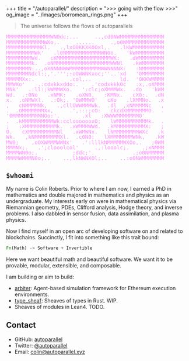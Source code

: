 +++
title = "/autoparallel/"
description = ">>> going with the flow >>>"
og_image = "../images/borromean_rings.png"
+++

> The universe follows the flows of autoparallels

<!-- 
    MMMMMMMMMMMMMMMMMMMMMN0dc,...  ...,cd0NWMMMWMMMMMMMMMMMMMMMM
    MMMMMMMMMMMMMMMMWWXxc,.              .,cxXWMMMMMMMMMMMMMMMMM
    MMMMMMMMMMMMMMMNk:.       ........       .:ONWWMMMMMMMMMMMMM
    MMMMMMMMMMMMMNk;     .,lxOKKXNNNX0kdl,.     ;kNMMMMMMMMMMMMM
    MMMMMMMMMMMMKc.    'o0WMMMMMMMMMMMMMMN0o'    .cKMMMMMMMMMMMM
    MMMMMMMMMMW0;    .dNMWMMMMMMMMMMMMMMMMMMXd.    ;0WMMMMMMMMMM
    MMMMMMMMMWK;    ,0MMMMMMMMMMMMMMMMMMMMMMMW0,    ,KMMMMMMMMMM
    MMMMMMMMMNl    ,KMMMMMMMMMMMMMMMMMMMMMMMMWWK,    lNMMMMMMMMM
    MMMMMMMMMO'.';lOXKKKKXNNWMMMMMMMMMMMWXXKKKKNx.   '0MWWMMMMMM
    MMMMMMMMMKdolc:,.......';co0WWWXOdc;,......o0;   .xMMMMMMMMM
    MMMMMMWKd:.              'lxd:'.           :0;   .dNXWMMMMMM
    MMMWNOc.      .,:clllc::oxc.       .,:clllckO'   .ko.cOWMMMM
    MMWKc.    .;oookNMMMMMW0c.     .;oodKWMMMMWNl    :0:  .cKWMM
    MWk'    .oOd;. .dWMMWWx.    .oxko,. .kWMWMWd.   .k0,    'kWM
    Wx.    :KWNd.   .lXWNd.   .cKWWKc.   .dNWKl.   .dWW0:    .xW
    O.   .oNMWWNx.    'd0d'  .oNMMWWNd.   .k0;    .xNMWWNo.   .O
    :    cNMMMMMW0:.    .coookNMMMMMMNl    :0:  .:OWMMMMMNc    :
    .   .OMMMMMMMMNk:.     .';cloooolkO'   .ko.:kWMMMMMMMMO.   .
    .   ,KMMMMMMMMMMW0o;.            :0:   .xXKNMMMMMMMMMMK,    
    .   ,KMMMMMMMMMMMMMKdll:,........l0;   .xMMWMMMMMMMMMMK,   .
    '   .xMMMMMMMMMMMMMO,.;:lkKK00000Nk.   .OMMMMMMMMMMMMWx.   '
    l    ,KMMMMMMMMMMMMNc    ;KMMMMMMK;    cNMMMMMMMMMMMMK;    l
    K;    ;KMMMMMMMMMMMM0,    :KMMMMK:    ,0MMMMMMMMMMWMK;    ;K
    M0,    'xNMMMMMMMMMMMO'    'xNMK;    'OMMMMMMMMMMMNx'    ,0W
    MMKc.    ,dKWMMMMMMMMWK:     ,codl;.cKWMMMMMMMMWKd,     :KMM
    MMMNk,     .;lx0KNNWNNK0d'      .;lokKNNNNNK0xl;.     ,kNMMM
    MMMMMNk:.       ..'''...;do;.       ...''''.       .;kNMMMMM
    MMMMMWMWKdc'.            .cO0dl:'.             .':dKWMMMMMMM
    MMMMMMMMMMWXOo;..     ..;okXWMMWXko;..     .';lOXMMMMMMMMMMM -->


<style>
  .colored-paragraph {
    line-height: 1;
    color: rgba(255, 140, 255, 1);
    white-space: pre;
    font-size: 1.5vw;
  }

  @media screen and (max-width: 600px) {
    .colored-paragraph {
      font-size: 2vw;
    }
  }

  @media screen and (max-width: 400px) {
    .colored-paragraph {
      font-size: 2vw;
    }
  }
</style>

<pre class="colored-paragraph">
MMMMMMMMMMMMMMWN0dc;...&nbsp;&nbsp;&nbsp;&nbsp;&nbsp;..,cd0NWMMMMMMMMMMMMMM
MMMMMMMMMMMMWKo,.&nbsp;&nbsp;&nbsp;&nbsp;&nbsp;......&nbsp;&nbsp;&nbsp;&nbsp;&nbsp;.,o0WMMMMMMMMMMMM
MMMMMMMMMMMKl.&nbsp;&nbsp;&nbsp;.,lxO0KKXK0Oxl,.&nbsp;&nbsp;&nbsp;.lKWMMMMMMMMMM
MMMMMMMMMWk'&nbsp;&nbsp;&nbsp;.l0NMMMMMMMMMMMWN0o.&nbsp;&nbsp;&nbsp;'kWMMMMMMMMM
MMMMMMMMWd.&nbsp;&nbsp;&nbsp;cKMMMMMMMMMMMMMMMMMWK:&nbsp;&nbsp;&nbsp;.dWMMMMMMMM
MMMMMMMMk.&nbsp;&nbsp;.oNMMMMMMMMMMMMMMMMMMWWNl&nbsp;&nbsp;&nbsp;.kWMMMMMMM
MMMMMMMN:..,oXNNNNWWMMMMMMMMMMWWNNNNX:&nbsp;&nbsp;&nbsp;:NMMMMMMM
MMMMMMMNdcl:;,'.''';:oOWWNKxoc;''..'xd&nbsp;&nbsp;&nbsp;'0MMMMMMM
MMMMMXx:.&nbsp;&nbsp;&nbsp;&nbsp;&nbsp;&nbsp;&nbsp;&nbsp;&nbsp;&nbsp;&nbsp;.col,..&nbsp;&nbsp;&nbsp;&nbsp;&nbsp;&nbsp;&nbsp;&nbsp;&nbsp;ld.&nbsp;&nbsp;'OKKWMMMM
MMWXo'&nbsp;&nbsp;&nbsp;&nbsp;.:cdxkkxddo:.&nbsp;&nbsp;&nbsp;&nbsp;.'codxkkk0c&nbsp;&nbsp;&nbsp;:x,.oXMMM
MNk'&nbsp;&nbsp;&nbsp;.:ll:;kWMMWXo.&nbsp;&nbsp;&nbsp;':clc;oXMMMWx.&nbsp;&nbsp;.do&nbsp;&nbsp;&nbsp;'kWM
Wd.&nbsp;&nbsp;.:0No&nbsp;&nbsp;&nbsp;.xNMK:&nbsp;&nbsp;&nbsp;.oXW0,&nbsp;&nbsp;&nbsp;:KMNx.&nbsp;&nbsp;&nbsp;cX0:.&nbsp;&nbsp;.dN
x.&nbsp;&nbsp;.oNMWXl.&nbsp;&nbsp;.:Ok;.&nbsp;'OWMMWO'&nbsp;&nbsp;&nbsp;cKo&nbsp;&nbsp;&nbsp;.lXMMNo.&nbsp;&nbsp;.x
,&nbsp;&nbsp;&nbsp;cNMMMMNk,&nbsp;&nbsp;&nbsp;.,cllOWWMMMWk.&nbsp;&nbsp;.dl&nbsp;&nbsp;,xNMMMMNc&nbsp;&nbsp;&nbsp;,
.&nbsp;&nbsp;.OMMMMMMMXx,&nbsp;&nbsp;&nbsp;&nbsp;&nbsp;.',:::;cO:&nbsp;&nbsp;&nbsp;ckcdXMMMMMMMO.&nbsp;&nbsp;.
'0MMMMMMMMMNOo:'.&nbsp;&nbsp;&nbsp;&nbsp;&nbsp;&nbsp;&nbsp;.xl&nbsp;&nbsp;&nbsp;:XWWWMMMMMMM0'   
.&nbsp;&nbsp;.kMMMMMMMMMMWk:cclooooooxO;&nbsp;&nbsp;&nbsp;lWMMMMMMMMMMk.&nbsp;&nbsp;.
;&nbsp;&nbsp;&nbsp;:XMMMMMMMMMMk.&nbsp;&nbsp;.xWMMMWWd.&nbsp;&nbsp;.kMMMMMMMMMMX:&nbsp;&nbsp;&nbsp;;
O.&nbsp;&nbsp;&nbsp;cXMMMMMMMMMNl&nbsp;&nbsp;&nbsp;.xWMWNx.&nbsp;&nbsp;&nbsp;lNMMMMMMMMWXc&nbsp;&nbsp;&nbsp;.k
Wk.&nbsp;&nbsp;&nbsp;,kNMMMMMMMMXl.&nbsp;&nbsp;.c0N0;&nbsp;&nbsp;&nbsp;lXMMMMMMMWNk,&nbsp;&nbsp;&nbsp;.kW
MW0;&nbsp;&nbsp;&nbsp;&nbsp;,oOXWMMMWWNx'&nbsp;&nbsp;&nbsp;.':lllkNMMMMMWXOo,.&nbsp;&nbsp;&nbsp;;0WM
MMMNx;.&nbsp;&nbsp;&nbsp;.';clooolcol'&nbsp;&nbsp;&nbsp;&nbsp;&nbsp;.,:looolc;.&nbsp;&nbsp;&nbsp;&nbsp;.;xNMMM
MMMMWN0o;.&nbsp;&nbsp;&nbsp;&nbsp;&nbsp;&nbsp;&nbsp;&nbsp;&nbsp;&nbsp;&nbsp;;ddc;'.&nbsp;&nbsp;&nbsp;&nbsp;&nbsp;&nbsp;&nbsp;&nbsp;&nbsp;&nbsp;&nbsp;&nbsp;.;o0NMMMMM
MMMMWMMMN0o;..&nbsp;&nbsp;&nbsp;&nbsp;..,lkNWNXOl;..&nbsp;&nbsp;&nbsp;&nbsp;..:o0NWMMMMMMM
</pre>

## `$whoami`

My name is Colin Roberts.
Prior to where I am now, I earned a PhD in mathematics and double majored in mathematics and physics as an undergraduate.
My interests early on were in mathematical physics via Riemannian geometry, PDEs, Clifford analysis, Hodge theory, and inverse problems.
I also dabbled in sensor fusion, data assimilation, and plasma physics.

Now I find myself in an open arc of developing software on and related to blockchains. 
Succinctly, I fit into something like this trait bound:
```rust
Fn(Math) -> Software + Invertible
```
Here we want beautiful math and beautiful software.
We want it to be provable, modular, extensible, and composable.

I am building or aim to build:
- [arbiter](https://github.com/primitivefinance/arbiter): Agent-based simulation framework for Ethereum execution environments.
- [type_sheaf](https://github.com/Autoparallel/type_sheaf): Sheaves of types in Rust. WIP.
- Sheaves of modules in Lean4. TODO.

## Contact

- GitHub: [autoparallel](https://github.com/Autoparallel)
- Twitter: [@autoparallel](https://twitter.com/autoparallel)
- Email: colin@autoparallel.xyz
